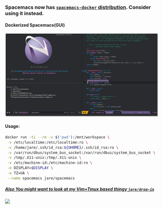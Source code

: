 ### Spacemacs now has [`spacemacs-docker` distribution](https://github.com/syl20bnr/spacemacs/tree/develop/layers/%2Bdistributions/spacemacs-docker). Consider using it instead.

#### Dockerized Spacemacs(GUI)
[![screenshot](https://raw.githubusercontent.com/syl20bnr/spacemacs/master/doc/img/spacemacs-python.png)](https://raw.githubusercontent.com/syl20bnr/spacemacs/master/doc/img/spacemacs-python.png)


#### Usage:

```bash
docker run -ti --rm -v $('pwd'):/mnt/workspace \
 -v /etc/localtime:/etc/localtime:ro \
 -v /home/jare/.ssh/id_rsa:${UHOME}/.ssh/id_rsa:ro \
 -v /var/run/dbus/system_bus_socket:/var/run/dbus/system_bus_socket \
 -v /tmp/.X11-unix:/tmp/.X11-unix \
 -v /etc/machine-id:/etc/machine-id:ro \
 -e DISPLAY=$DISPLAY \
 -e TZ=UA \
 --name spacemacs jare/spacemacs
```

##### [Also You might want to look at my Vim+Tmux based thingy `jare/drop-in`](https://hub.docker.com/r/jare/drop-in)
[![](http://i.imgur.com/RVTlBBO.png)](http://i.imgur.com/RVTlBBO.png)
